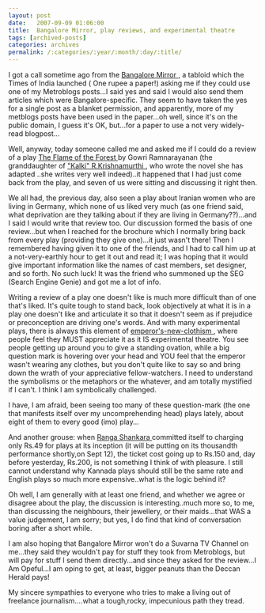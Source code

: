 ```yaml
---
layout: post
date:	2007-09-09 01:06:00
title:  Bangalore Mirror, play reviews, and experimental theatre
tags: [archived-posts]
categories: archives
permalink: /:categories/:year/:month/:day/:title/
---
```

I got a call sometime ago from the  <a href="http://www.mybangaloreproperty.com/blogs/bangalore_real_estate/archive/2007/06/14/say-hello-to-bangalore-mirror-and-goodbye-vijay-times.aspxBangalore "> Bangalore Mirror </a> , a tabloid which the Times of India launched ( One rupee a paper!) asking me if they could use one of my Metroblogs posts...I said yes and said I would also send them articles which were Bangalore-specific. They seem to have taken the yes for a single post as a blanket permission, and apparently, more of my metblogs posts have been used in the paper...oh well, since it's on the public domain, I guess it's OK, but...for a paper to use a not very widely-read blogpost...

Well, anyway, today someone called me and asked me if I could do a review of a play <a href="http://www.hindu.com/mp/2007/07/04/stories/2007070450510500.htm"> The Flame of the Forest </a>  by Gowri Ramnarayanan (the granddaughter of <a href="http://www.geocities.com/ponniyinselvan_kalki/"> "Kalki" R.Krishnamurthi </a> , who wrote the novel she has adapted ..she writes very well indeed)..it happened that I had just come back from the play, and seven of us were sitting and discussing it right then. 

We all had, the previous day, also seen a play about Iranian women who are living in Germany, which none of us liked very much (as one friend said, what deprivation are they talking about if they are living in Germany??)...and I said I would write that review too. Our discussion formed the basis of one review...but when I reached for the brochure which I normally bring back from every play (providing they give one)...it just wasn't there! Then I remembered having given it to one of the friends, and I had to call him up at a not-very-earthly hour to get it out and read it; I was hoping that it would give important information like the names of cast members, set designer, and so forth. No such luck! It was the friend who summoned up the SEG (Search Engine Genie) and got me a lot of info.

Writing a review of a play one doesn't like is much more difficult than of one that's liked. It's quite tough to stand back, look objectively at what it is in a play one doesn't like and articulate it so that it doesn't seem as if prejudice or preconception are driving one's words. And with many experimental plays, there is always this element of <a href="http://deoxy.org/emperors.htm"> emperor's-new-clothism </a> , where people feel they MUST appreciate it as it IS experimental theatre. You see people getting up around you to give a standing ovation, while a big question mark is hovering over your head and YOU feel that the emperor wasn't wearing any clothes, but you don't quite like to say so and bring down the wrath of your appreciative fellow-watchers. I need to understand the symbolisms or the metaphors or the whatever, and am totally mystified if I can't. I think I am symbolically challenged.

I have, I am afraid, been seeing too many of these question-mark (the one that manifests itself over my uncomprehending head) plays lately, about eight of them to every good (imo) play...

And another grouse: when <a href="http://www.rangashankara.org/">  Ranga Shankara  </a> committed itself to charging only Rs.49 for plays at its inception (it will be putting on its thousandth performance shortly,on Sept 12), the ticket cost going up to Rs.150 and, day before yesterday, Rs.200, is not something I think of with pleasure. I still cannot understand why Kannada plays should still be the same rate and English plays so much more expensive..what is the logic behind it?

Oh well, I am generally with at least one friend, and whether we agree or disagree about the play, the discussion is interesting..much more so, to me, than discussing the neighbours, their jewellery, or their maids...that WAS a value judgement, I am sorry; but yes, I do find that kind of conversation boring after a short while.

I am also hoping that Bangalore Mirror won't do a Suvarna TV Channel on me...they said they wouldn't pay for stuff they took from Metroblogs, but will pay for stuff I send them directly...and since they asked for the review...I Am Opeful...I am oping to get, at least, bigger peanuts than the Deccan Herald pays!

My sincere sympathies to everyone who tries to make a living out of freelance journalism....what a tough,rocky, impecunious path they tread.
